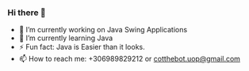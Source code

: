 ### Hi there 👋

- 🔭 I’m currently working on Java Swing Applications
- 🌱 I’m currently learning Java
- ⚡ Fun fact: Java is Easier than it looks.
- 📫 How to reach me: +306989829212 or cotthebot.uop@gmail.com
<!--
**Xristoswp/Xristoswp** is a ✨ _special_ ✨ repository because its `README.md` (this file) appears on your GitHub profile.

Here are some ideas to get you started:

- 🔭 I’m currently working on ...
- 🌱 I’m currently learning ...
- 👯 I’m looking to collaborate on ...
- 🤔 I’m looking for help with ...
- 💬 Ask me about ...
- 📫 How to reach me: ...
- 😄 Pronouns: ...
- ⚡ Fun fact: ...
-->
